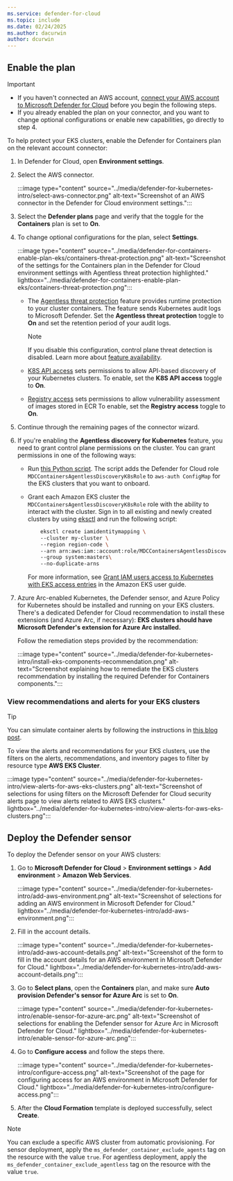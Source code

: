 ```yaml
---
ms.service: defender-for-cloud
ms.topic: include
ms.date: 02/24/2025
ms.author: dacurwin
author: dcurwin
---
```


## Enable the plan

> [!IMPORTANT]
>
> - If you haven't connected an AWS account, [connect your AWS account to Microsoft Defender for Cloud](../tutorial-enable-container-aws.md) before you begin the following steps.
> - If you already enabled the plan on your connector, and you want to change optional configurations or enable new capabilities, go directly to step 4.

To help protect your EKS clusters, enable the Defender for Containers plan on the relevant account connector:

1. In Defender for Cloud, open **Environment settings**.

1. Select the AWS connector.

    :::image type="content" source="../media/defender-for-kubernetes-intro/select-aws-connector.png" alt-text="Screenshot of an AWS connector in the Defender for Cloud environment settings.":::

1. Select the **Defender plans** page and verify that the toggle for the **Containers** plan is set to **On**.

1. To change optional configurations for the plan, select **Settings**.

    :::image type="content" source="../media/defender-for-containers-enable-plan-eks/containers-threat-protection.png" alt-text="Screenshot of the settings for the Containers plan in the Defender for Cloud environment settings with Agentless threat protection highlighted." lightbox="../media/defender-for-containers-enable-plan-eks/containers-threat-protection.png":::

    - The [Agentless threat protection](../defender-for-containers-introduction.md#run-time-protection-for-kubernetes-nodes-and-clusters) feature provides runtime protection to your cluster containers. The feature sends Kubernetes audit logs to Microsoft Defender. Set the **Agentless threat protection** toggle to **On** and set the retention period of your audit logs.

        > [!NOTE]
        > If you disable this configuration, control plane threat detection is disabled. Learn more about [feature availability](../supported-machines-endpoint-solutions-clouds-containers.md).

    - [K8S API access](defender-for-containers-architecture.md#how-does-agentless-discovery-for-kubernetes-in-aws-work) sets permissions to allow API-based discovery of your Kubernetes clusters. To enable, set the **K8S API access** toggle to **On**.
    - [Registry access](agentless-vulnerability-assessment-aws.md) sets permissions to allow vulnerability assessment of images stored in ECR To enable, set the **Registry access** toggle to **On**.

1. Continue through the remaining pages of the connector wizard.

1. If you're enabling the **Agentless discovery for Kubernetes** feature, you need to grant control plane permissions on the cluster. You can grant permissions in one of the following ways:

    - Run [this Python script](https://github.com/Azure/Microsoft-Defender-for-Cloud/blob/main/Onboarding/AWS/ReadMe.md). The script adds the Defender for Cloud role `MDCContainersAgentlessDiscoveryK8sRole` to `aws-auth ConfigMap` for the EKS clusters that you want to onboard.
    - Grant each Amazon EKS cluster the `MDCContainersAgentlessDiscoveryK8sRole` role with the ability to interact with the cluster. Sign in to all existing and newly created clusters by using [eksctl](https://docs.aws.amazon.com/eks/latest/userguide/getting-started-eksctl.html) and run the following script:

      ```bash
          eksctl create iamidentitymapping \ 
          --cluster my-cluster \ 
          --region region-code \ 
          --arn arn:aws:iam::account:role/MDCContainersAgentlessDiscoveryK8sRole \ 
          --group system:masters\ 
          --no-duplicate-arns
      ```

      For more information, see [Grant IAM users access to Kubernetes with EKS access entries](https://docs.aws.amazon.com/eks/latest/userguide/access-entries.html) in the Amazon EKS user guide.

1. Azure Arc-enabled Kubernetes, the Defender sensor, and Azure Policy for Kubernetes should be installed and running on your EKS clusters. There's a dedicated Defender for Cloud recommendation to install these extensions (and Azure Arc, if necessary): **EKS clusters should have Microsoft Defender's extension for Azure Arc installed.**
 
    Follow the remediation steps provided by the recommendation:
    
    :::image type="content" source="../media/defender-for-kubernetes-intro/install-eks-components-recommendation.png" alt-text="Screenshot explaining how to remediate the EKS clusters recommendation by installing the required Defender for Containers components.":::

### View recommendations and alerts for your EKS clusters

> [!TIP]
> You can simulate container alerts by following the instructions in [this blog post](https://techcommunity.microsoft.com/t5/azure-security-center/how-to-demonstrate-the-new-containers-features-in-azure-security/ba-p/1011270).

To view the alerts and recommendations for your EKS clusters, use the filters on the alerts, recommendations, and inventory pages to filter by resource type **AWS EKS Cluster**.

:::image type="content" source="../media/defender-for-kubernetes-intro/view-alerts-for-aws-eks-clusters.png" alt-text="Screenshot of selections for using filters on the Microsoft Defender for Cloud security alerts page to view alerts related to AWS EKS clusters." lightbox="../media/defender-for-kubernetes-intro/view-alerts-for-aws-eks-clusters.png":::

## Deploy the Defender sensor

To deploy the Defender sensor on your AWS clusters:

1. Go to **Microsoft Defender for Cloud** > **Environment settings** > **Add environment** > **Amazon Web Services**.

    :::image type="content" source="../media/defender-for-kubernetes-intro/add-aws-environment.png" alt-text="Screenshot of selections for adding an AWS environment in Microsoft Defender for Cloud." lightbox="../media/defender-for-kubernetes-intro/add-aws-environment.png":::

1. Fill in the account details.

    :::image type="content" source="../media/defender-for-kubernetes-intro/add-aws-account-details.png" alt-text="Screenshot of the form to fill in the account details for an AWS environment in Microsoft Defender for Cloud." lightbox="../media/defender-for-kubernetes-intro/add-aws-account-details.png":::

1. Go  to **Select plans**, open the **Containers** plan, and make sure **Auto provision Defender's sensor for Azure Arc** is set to **On**.

    :::image type="content" source="../media/defender-for-kubernetes-intro/enable-sensor-for-azure-arc.png" alt-text="Screenshot of selections for enabling the Defender sensor for Azure Arc in Microsoft Defender for Cloud." lightbox="../media/defender-for-kubernetes-intro/enable-sensor-for-azure-arc.png":::

1. Go to **Configure access** and follow the steps there.

    :::image type="content" source="../media/defender-for-kubernetes-intro/configure-access.png" alt-text="Screenshot of the page for configuring access for an AWS environment in Microsoft Defender for Cloud." lightbox="../media/defender-for-kubernetes-intro/configure-access.png":::

1. After the **Cloud Formation** template is deployed successfully, select **Create**.

> [!NOTE]
> You can exclude a specific AWS cluster from automatic provisioning. For sensor deployment, apply the `ms_defender_container_exclude_agents` tag on the resource with the value `true`. For agentless deployment, apply the `ms_defender_container_exclude_agentless` tag on the resource with the value `true`.
